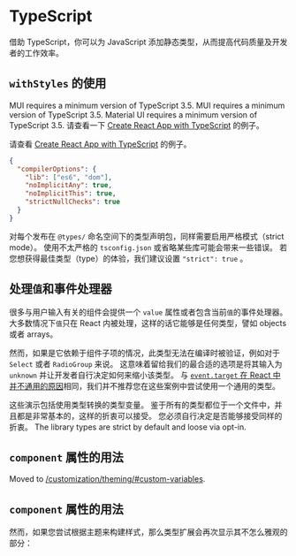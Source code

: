# TypeScript

<p class="description">借助 TypeScript，你可以为 JavaScript 添加静态类型，从而提高代码质量及开发者的工作效率。</p>

## `withStyles` 的使用

<!-- #default-branch-switch -->

MUI requires a minimum version of TypeScript 3.5. MUI requires a minimum version of TypeScript 3.5. Material UI requires a minimum version of TypeScript 3.5. 请查看一下 [Create React App with TypeScript](https://github.com/mui/material-ui/tree/master/examples/create-react-app-with-typescript) 的例子。

请查看 [Create React App with TypeScript](https://github.com/mui/material-ui/tree/next/examples/create-react-app-with-typescript) 的例子。

```json
{
  "compilerOptions": {
    "lib": ["es6", "dom"],
    "noImplicitAny": true,
    "noImplicitThis": true,
    "strictNullChecks": true
  }
}
```

对每个发布在 `@types/` 命名空间下的类型声明包，同样需要启用严格模式（strict mode）。 使用不太严格的 `tsconfig.json` 或省略某些库可能会带来一些错误。 若您想获得最佳类型（type）的体验，我们建议设置 `"strict": true` 。

## 处理`值`和事件处理器

很多与用户输入有关的组件会提供一个 `value` 属性或者包含当前`值`的事件处理器。 大多数情况下`值`只在 React 内被处理，这样的话它能够是任何类型，譬如 objects 或者 arrays。

然而，如果是它依赖于组件子项的情况，此类型无法在编译时被验证，例如对于 `Select` 或者 `RadioGroup` 来说。 这意味着留给我们的最合适的选项是将其输入为 `unknown` 并让开发者自行决定如何来缩小该类型。 与 [`event.target` 在 React 中并不通用的原因](https://github.com/DefinitelyTyped/DefinitelyTyped/issues/11508#issuecomment-256045682)相同，我们并不推荐您在这些案例中尝试使用一个通用的类型。

这些演示包括使用类型转换的类型变量。 鉴于所有的类型都位于一个文件中，并且都是非常基本的，这样的折衷可以接受。 您必须自行决定是否能够接受同样的折衷。 The library types are strict by default and loose via opt-in.

## `component` 属性的用法

Moved to [/customization/theming/#custom-variables](/material-ui/customization/theming/#custom-variables).

## `component` 属性的用法

然而，如果您尝试根据主题来构建样式，那么类型扩展会再次显示其不怎么雅观的部分：
